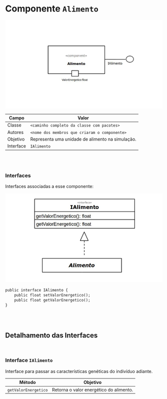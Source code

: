 # Componente `Alimento`

![Componente Alimento](componenteAlimento.jpg)

Campo | Valor
----- | -----
Classe | `<caminho completo da classe com pacotes>`
Autores | `<nome dos membros que criaram o componente>`
Objetivo | Representa uma unidade de alimento na simulação.
Interface | `IAlimento`

<br>
<br>

### Interfaces

Interfaces associadas a esse componente:

![Dispositivo Alimento](dispositivoAlimento.jpg)

```
public interface IAlimento {
    public float setValorEnergetico();
    public float getValorEnergetico();
}
```
<br>
<br>

## Detalhamento das Interfaces

<br>

### Interface `IAlimento`

Interface para passar as características genéticas do indivíduo adiante.

Método | Objetivo
------ | --------
`getValorEnergetico` | Retorna o valor energético do alimento.
